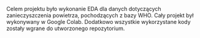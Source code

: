
Celem projektu było wykonanie EDA dla danych dotyczących zanieczyszczenia powietrza, pochodzących z bazy WHO. Cały projekt był wykonywany w Google Colab. Dodatkowo wszystkie wykorzystane kody zostały wgrane do utworzonego repozytorium. 
